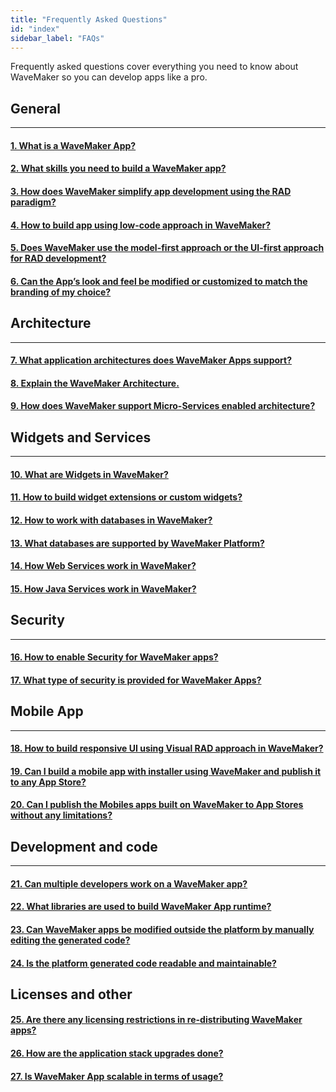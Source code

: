 ```yaml
---
title: "Frequently Asked Questions"
id: "index"
sidebar_label: "FAQs"
---
```

Frequently asked questions cover everything you need to know about WaveMaker so you can develop apps like a pro.     

## General 
---
#### [1. What is a WaveMaker App?](/learn/app-development/wavemaker-app-development-faqs/what-is-wavemaker-app)

#### [2. What skills you need to build a WaveMaker app?](/learn/app-development/wavemaker-app-development-faqs/skills-need-to-build-wavemaker-app)

#### [3. How does WaveMaker simplify app development using the RAD paradigm?](/learn/app-development/wavemaker-app-development-faqs/app-development-using-rad)

#### [4. How to build app using low-code approach in WaveMaker?](/learn/app-development/wavemaker-app-development-faqs/build-app-using-low-code-approach)

#### [5. Does WaveMaker use the model-first approach or the UI-first approach for RAD development?](/learn/app-development/wavemaker-app-development-faqs/model-first-or-UI-first-rad-development)  

#### [6. Can the App’s look and feel be modified or customized to match the branding of my choice?](/learn/app-development/wavemaker-app-development-faqs/customizing-app-to-your-own-branding)

## Architecture 
---

#### [7. What application architectures does WaveMaker Apps support?](/learn/app-development/wavemaker-app-development-faqs/wavemaker-application-architecture)


#### [8. Explain the WaveMaker Architecture.](/learn/app-development/wavemaker-app-development-faqs/wavemaker-architecture)



#### [9. How does WaveMaker support Micro-Services enabled architecture?](/learn/app-development/wavemaker-app-development-faqs/micro-services-enabled-architecture) 


## Widgets and Services
---

#### [10. What are Widgets in WaveMaker?](/learn/app-development/wavemaker-app-development-faqs/widgets-in-wavemaker)   

#### [11. How to build widget extensions or custom widgets?](/learn/app-development/wavemaker-app-development-faqs/building-widget-extension-custom-widget)
#### [12. How to work with databases in WaveMaker?](/learn/app-development/wavemaker-app-development-faqs/database-in-wavemaker)  

#### [13. What databases are supported by WaveMaker Platform?](/learn/app-development/wavemaker-app-development-faqs/databases-supported-by-wavemaker-platform)  

#### [14. How Web Services work in WaveMaker?](/learn/app-development/wavemaker-app-development-faqs/web-services)  

#### [15. How Java Services work in WaveMaker?](/learn/app-development/wavemaker-app-development-faqs/java-services-in-wavemaker)  



## Security
---

#### [16. How to enable Security for WaveMaker apps?](/learn/app-development/wavemaker-app-development-faqs/security-in-wavemaker)


#### [17. What type of security is provided for WaveMaker Apps?](/learn/app-development/wavemaker-app-development-faqs/security-provided-for-wavemaker-apps)

## Mobile App
---

#### [18. How to build responsive UI using Visual RAD approach in WaveMaker?](/learn/app-development/wavemaker-app-development-faqs/build-responsive-ui-using-visual-rad-approach)

#### [19. Can I build a mobile app with installer using WaveMaker and publish it to any App Store?](/learn/app-development/wavemaker-app-development-faqs/publishing-app-to-app-store) 

#### [20. Can I publish the Mobiles apps built on WaveMaker to App Stores without any limitations?](/learn/app-development/wavemaker-app-development-faqs/publish-to-app-store-without-any-limitations)



## Development and code
---

#### [21. Can multiple developers work on a WaveMaker app?](/learn/app-development/wavemaker-app-development-faqs/working-with-multiple-developers)

#### [22. What libraries are used to build WaveMaker App runtime?](/learn/app-development/wavemaker-app-development-faqs/libraries-used-app-runtime)

#### [23. Can WaveMaker apps be modified outside the platform by manually editing the generated code?](/learn/app-development/wavemaker-app-development-faqs/editing-generated-code-outside-platform)

#### [24. Is the platform generated code readable and maintainable?](/learn/app-development/wavemaker-app-development-faqs/platform-generated-code)


## Licenses and other

#### [25. Are there any licensing restrictions in re-distributing WaveMaker apps?](/learn/app-development/wavemaker-app-development-faqs/redistributing-licensing)  

#### [26. How are the application stack upgrades done?](/learn/app-development/wavemaker-app-development-faqs/application-stack-upgrades)

#### [27. Is WaveMaker App scalable in terms of usage?](/learn/app-development/wavemaker-app-development-faqs/is-wavemaker-app-scalable)
